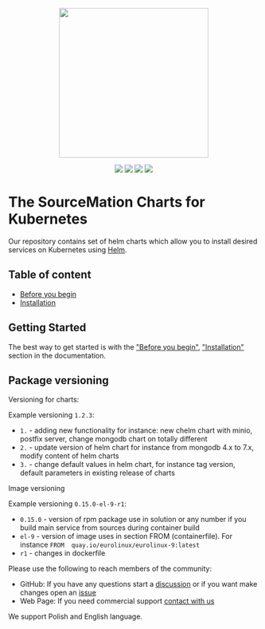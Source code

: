 <p align="center">
    <img width="300px" height=auto src="https://sourcemation.com/assets/logo_poziom_linia.svg" />
</p>


<p align="center">
    <a><img src="https://badgen.net/github/stars/SourceMation/charts?icon=github" /></a>
    <a><img src="https://badgen.net/github/forks/SourceMation/charts?icon=github" /></a>
    <a><img src="https://badgen.net/github/watchers/SourceMation/charts?icon=github" /></a>
    <a href="https://sourcemation.com" ><img src="https://badgen.net/static/https/sourcemation.com/yellow" /></a>
</p>


# The SourceMation Charts for Kubernetes


Our repository contains set of helm charts which allow you to install desired services on Kubernetes using [Helm](https://github.com/helm/helm).




## Table of content
- [Before you begin](PREREQUISITES.md)
- [Installation](charts/README.md)


## Getting Started

The best way to get started is with the  ["Before you begin"](PREREQUISITES.md), ["Installation"](charts/README.md) 
section in the documentation.


## Package versioning

Versioning for charts:


Example versioning `1.2.3`:

* `1.` - adding new functionality for instance: new chelm chart with minio, postfix server, change mongodb chart on totally different
* `2.` - update version of helm chart for instance from mongodb 4.x to 7.x, modify content of helm charts
* `3.` - change default values in helm chart, for instance tag version, default parameters in existing release of charts


Image versioning

Example versioning `0.15.0-el-9-r1`:

* `0.15.0` - version of rpm package use in solution or any number if you build main service from sources during container build
* `el-9` - version of image uses in section FROM (containerfile). For instance `FROM  quay.io/eurolinux/eurolinux-9:latest`
* `r1` - changes in dockerfile

Please use the following to reach members of the community:


- GitHub:  If you have any questions start a [discussion](https://github.com/sourcemation/charts/discussions) or if you want make changes open an [issue](https://github.com/sourcemation/charts/issues)  
- Web Page: If you need commercial support [contact with us](https://sourcemation.com/about-us)

We support Polish and English language.
